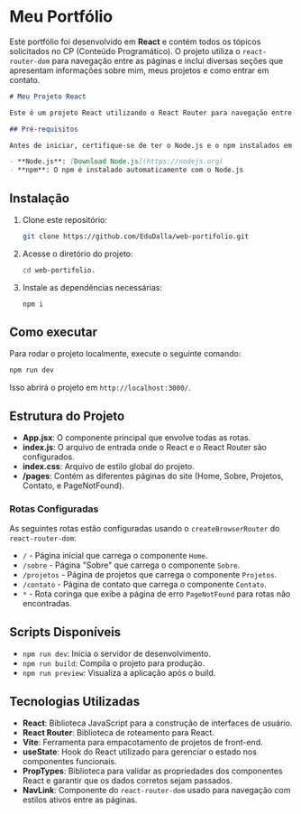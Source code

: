 # Meu Portfólio

Este portfólio foi desenvolvido em **React** e contém todos os tópicos solicitados no CP (Conteúdo Programático). O projeto utiliza o `react-router-dom` para navegação entre as páginas e inclui diversas seções que apresentam informações sobre mim, meus projetos e como entrar em contato.

```markdown
# Meu Projeto React

Este é um projeto React utilizando o React Router para navegação entre diferentes páginas.

## Pré-requisitos

Antes de iniciar, certifique-se de ter o Node.js e o npm instalados em sua máquina.

- **Node.js**: [Download Node.js](https://nodejs.org)
- **npm**: O npm é instalado automaticamente com o Node.js
```

## Instalação

1. Clone este repositório:
   ```bash
   git clone https://github.com/EduDalla/web-portifolio.git
   ```

2. Acesse o diretório do projeto:

   ```bash
   cd web-portifolio.
   ```

3. Instale as dependências necessárias:

   ```bash
   npm i
   ```

## Como executar

Para rodar o projeto localmente, execute o seguinte comando:

```bash
npm run dev
```

Isso abrirá o projeto em `http://localhost:3000/`.

## Estrutura do Projeto

- **App.jsx**: O componente principal que envolve todas as rotas.
- **index.js**: O arquivo de entrada onde o React e o React Router são configurados.
- **index.css**: Arquivo de estilo global do projeto.
- **/pages**: Contém as diferentes páginas do site (Home, Sobre, Projetos, Contato, e PageNotFound).

### Rotas Configuradas

As seguintes rotas estão configuradas usando o `createBrowserRouter` do `react-router-dom`:

- `/` - Página inicial que carrega o componente `Home`.
- `/sobre` - Página "Sobre" que carrega o componente `Sobre`.
- `/projetos` - Página de projetos que carrega o componente `Projetos`.
- `/contato` - Página de contato que carrega o componente `Contato`.
- `*` - Rota coringa que exibe a página de erro `PageNotFound` para rotas não encontradas.

## Scripts Disponíveis

- `npm run dev`: Inicia o servidor de desenvolvimento.
- `npm run build`: Compila o projeto para produção.
- `npm run preview`: Visualiza a aplicação após o build.

## Tecnologias Utilizadas

- **React**: Biblioteca JavaScript para a construção de interfaces de usuário.
- **React Router**: Biblioteca de roteamento para React.
- **Vite**: Ferramenta para empacotamento de projetos de front-end.
- **useState**: Hook do React utilizado para gerenciar o estado nos componentes funcionais.
- **PropTypes**: Biblioteca para validar as propriedades dos componentes React e garantir que os dados corretos sejam passados.
- **NavLink**: Componente do `react-router-dom` usado para navegação com estilos ativos entre as páginas.
